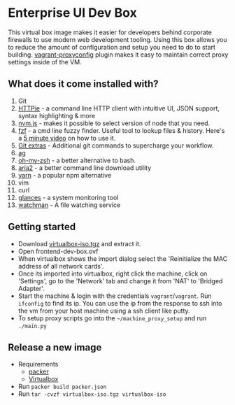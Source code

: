 # Enterprise UI Dev Box

This virtual box image makes it easier for developers behind corporate firewalls to use modern web development tooling. Using this box allows you to reduce the amount of configuration and setup you need to do to start building. [vagrant-proxyconfig](https://github.com/tmatilai/vagrant-proxyconf) plugin makes it easy to maintain correct proxy settings inside of the VM.

## What does it come installed with?

1. Git
1. [HTTPie](https://httpie.org/) - a command line HTTP client with intuitive UI, JSON support, syntax highlighting & more
1. [nvm.js](https://github.com/creationix/nvm) - makes it possible to select version of node that you need.
1. [fzf](https://github.com/junegunn/fzf) - a cmd line fuzzy finder. Useful tool to lookup files & history. Here's a [5 minute video](https://www.youtube.com/watch?v=AX3u10bruOI) on how to use it.
1. [Git extras](https://github.com/tj/git-extras/blob/master/Commands.md) - Additional git commands to supercharge your workflow.
1. [ag](https://github.com/ggreer/the_silver_searcher/blob/master/README.md)
1. [oh-my-zsh](https://www.youtube.com/watch?v=9jACAQ4MHWs) - a better alternative to bash.
1. [aria2](https://aria2.github.io/) - a better command line download utility
1. [yarn](http://yarnpkg.com) - a popular npm alternative
1. vim
1. curl
1. [glances](https://nicolargo.github.io/glances/) - a system monitoring tool
1. [watchman](https://facebook.github.io/watchman/) - A file watching service

## Getting started

- Download [virtualbox-iso.tgz](https://github.com/this-dot/enterprise-ui-dev-box/releases/) and extract it. 
- Open frontend-dev-box.ovf
- When virtualbox shows the import dialog select the 'Reinitialize the MAC address of all network cards'.
- Once its imported into virtualbox, right click the machine, click on 'Settings', go to the 'Network' tab and change it from 'NAT' to 'Bridged Adapter'.
- Start the machine & login with the credentials `vagrant`/`vagrant`. Run `ifconfig` to find its ip. You can use the ip from the response to ssh into the vm from your host machine using a ssh client like putty.
- To setup proxy scripts go into the `~/machine_proxy_setup` and run `./main.py`

## Release a new image
- Requirements
  - [packer](https://www.packer.io/downloads.html)
  - [Virtualbox](https://www.virtualbox.org/)
- Run `packer build packer.json`
- Run `tar -cvzf virtualbox-iso.tgz virtualbox-iso`
